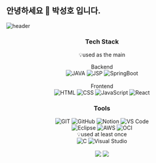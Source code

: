 ## 안녕하세요 👋 박성호 입니다.
![header](https://capsule-render.vercel.app/api?type=wave&color=auto&height=300&section=header&text=welcome&fontSize=90&text=Sleepingco's&20profile&Sizr=10)
<!--
**Sleepingco/Sleepingco** is a ✨ _special_ ✨ repository because its `README.md` (this file) appears on your GitHub profile.

Here are some ideas to get you started:


- 🔭 I’m currently working on ...
- 🌱 I’m currently learning ...
- 👯 I’m looking to collaborate on ...
- 🤔 I’m looking for help with ...
- 💬 Ask me about ...
- 📫 How to reach me: ...
- 😄 Pronouns: ...
- ⚡ Fun fact: ...
-->

<h3 align="center">Tech Stack</h3>
<p align="center">💡used as the main</p>
<div align="center">
  <span>Backend</span><br>
  <img src="https://img.shields.io/badge/JAVA-007396?style=for-the-badge&logo=java&logoColor=white" alt="JAVA">
  <img src="https://img.shields.io/badge/JSP-ec8b00?style=for-the-badge&logo=jsp&logoColor=white" alt="JSP">
  <img src="https://img.shields.io/badge/SpringBoot-6DB33F?style=for-the-badge&logo=spring-boot&logoColor=white" alt="SpringBoot">
</div>
<br>
<div align="center">
  <span>Frontend</span><br>
  <img src="https://img.shields.io/badge/HTML-E34F26?style=for-the-badge&logo=html5&logoColor=white" alt="HTML">
  <img src="https://img.shields.io/badge/CSS-1572B6?style=for-the-badge&logo=css3&logoColor=white" alt="CSS">
  <img src="https://img.shields.io/badge/JavaScript-F7DF1E?style=for-the-badge&logo=javascript&logoColor=black" alt="JavaScript">
  <img src="https://img.shields.io/badge/React-61DAFB?style=for-the-badge&logo=react&logoColor=black" alt="React">
</div>

<h3 align="center">Tools</h3>
<div align="center">
  <img src="https://img.shields.io/badge/GIT-F05032?style=for-the-badge&logo=git&logoColor=white" alt="GIT">
  <img src="https://img.shields.io/badge/GitHub-181717?style=for-the-badge&logo=github&logoColor=white" alt="GitHub">
  <img src="https://img.shields.io/badge/Notion-000000?style=for-the-badge&logo=notion&logoColor=white" alt="Notion">
  <img src="https://img.shields.io/badge/VS%20Code-007ACC?style=for-the-badge&logo=visual-studio-code&logoColor=white" alt="VS Code">
</div>

<div align="center">
  <img src="https://img.shields.io/badge/Eclipse-2C2255?style=for-the-badge&logo=eclipse&logoColor=white" alt="Eclipse">
  <img src="https://img.shields.io/badge/AWS-232F3E?style=for-the-badge&logo=amazon-aws&logoColor=white" alt="AWS">
  <img src="https://img.shields.io/badge/OCI-146EB4?style=for-the-badge&logo=oracle&logoColor=white" alt="OCI">
</div>

<div align="center">
<span>💡used at least once</span><br>
  <img src="https://img.shields.io/badge/C-00599C?style=for-the-badge&logo=c&logoColor=white" alt="C">
  <img src="https://img.shields.io/badge/Visual%20Studio-5C2D91?style=for-the-badge&logo=visual-studio&logoColor=white" alt="Visual Studio">
</div>
<br>
<div align="center">
  <img src="https://github-readme-stats.vercel.app/api?username=Sleepingco&show_icons=true&theme=dark" />
  <img src="https://github-readme-stats.vercel.app/api/top-langs/?username=Sleepingco&layout=compact" />
</div>




